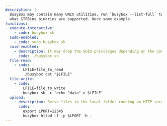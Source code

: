 ```yaml
---
description: |
  BusyBox may contain many UNIX utilities, run `busybox --list-full` to check
  what GTFBins binaries are supported. Here some example.
functions:
  execute-interactive:
    - code: busybox sh
  sudo-enabled:
    - code: sudo busybox sh
  suid-enabled:
    - description: It may drop the SUID privileges depending on the compilation flags and the runtime configuration.
      code: ./busybox sh
  file-read:
    - code: |
        LFILE=file_to_read
        ./busybox cat "$LFILE"
  file-write:
    - code: |
        LFILE=file_to_write
        busybox sh -c 'echo "data" > $LFILE'
  upload:
    - description: Serve files in the local folder running an HTTP server.
      code: |
        export LPORT=12345
        busybox httpd -f -p $LPORT -h .
---
```

